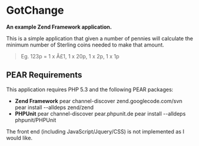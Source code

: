 # GotChange

**An example Zend Framework application.**

This is a simple application that given a number of pennies will calculate the minimum number of Sterling coins needed to make that amount.

> Eg. 123p = 1 x Â£1, 1 x 20p, 1 x 2p, 1 x 1p

## PEAR Requirements

This application requires PHP 5.3 and the following PEAR packages:

- **Zend Framework**
  pear channel-discover zend.googlecode.com/svn
  pear install --alldeps zend/zend
- **PHPUnit**
  pear channel-discover pear.phpunit.de
  pear install --alldeps phpunit/PHPUnit

The front end (including JavaScript/Jquery/CSS) is not implemented as I would like.